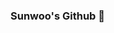 ### Sunwoo's Github 👋

<!--
**mallang7/mallang7** is a ✨ _special_ ✨ repository because its `README.md` (this file) appears on your GitHub profile.

Here are some ideas to get you started:


- 👯 I’m looking to collaborate on ...
- 🤔 I’m looking for help with ...
- 📫 How to reach me: ...


- ⚡ Fun fact: ...
-->
<!--
- 🔭 I’m currently studying at Ewha Womans' Univ. Computer Science&Engineering
- 🌱 I’m currently learning React, Recommender System, Machine Learning and Deep Learning
-->
<!-- - 😄 Blog : https://sunwoo-725.tistory.com/ -->
<!--
- 💬 Ask me about anything
-->

